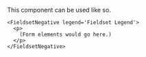 This component can be used like so.

```
<FieldsetNegative legend='Fieldset Legend'>
  <p>
    (Form elements would go here.)
  </p>
</FieldsetNegative>
```